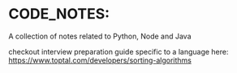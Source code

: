 # CODE_NOTES:
A collection of notes related to Python, Node and Java

checkout interview preparation guide specific to a language here: https://www.toptal.com/developers/sorting-algorithms